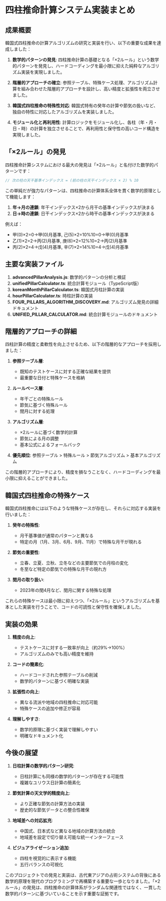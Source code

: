 # 四柱推命計算システム実装まとめ

## 成果概要

韓国式四柱推命の計算アルゴリズムの研究と実装を行い、以下の重要な成果を達成しました：

1. **数学的パターンの発見**: 四柱推命計算の基礎となる「×2ルール」という数学的パターンを発見し、ハードコーディングを最小限に抑えた純粋なアルゴリズム実装を実現しました。

2. **階層的アプローチの確立**: 参照テーブル、特殊ケース処理、アルゴリズム計算を組み合わせた階層的アプローチを設計し、高い精度と拡張性を両立させました。

3. **韓国式四柱推命の特殊性対応**: 韓国式特有の癸年の計算や節気の扱いなど、独自の特性に対応したアルゴリズムを実装しました。

4. **モジュール化と再利用性**: 計算ロジックをモジュール化し、各柱（年・月・日・時）の計算を独立させることで、再利用性と保守性の高いコード構造を実現しました。

## 「×2ルール」の発見

四柱推命計算システムにおける最大の発見は「×2ルール」と名付けた数学的パターンです：

```javascript
// 次の柱の天干基準インデックス = (前の柱の天干インデックス × 2) % 10
```

この単純だが強力なパターンは、四柱推命の計算体系全体を貫く数学的原理として機能します：

1. **年→月の連鎖**: 年干インデックス×2から月干の基準インデックスが決まる
2. **日→時の連鎖**: 日干インデックス×2から時干の基準インデックスが決まる

例えば：
- 甲(0)×2=0→甲(0)月基準, 己(5)×2=10%10=0→甲(0)月基準
- 乙(1)×2=2→丙(2)月基準, 庚(6)×2=12%10=2→丙(2)月基準
- 丙(2)×2=4→戊(4)月基準, 辛(7)×2=14%10=4→戊(4)月基準

## 主要な実装ファイル

1. **advancedPillarAnalysis.js**: 数学的パターンの分析と検証
2. **unifiedPillarCalculator.ts**: 統合計算モジュール（TypeScript版）
3. **koreanMonthPillarCalculator.ts**: 韓国式月柱計算の実装
4. **hourPillarCalculator.ts**: 時柱計算の実装
5. **FOUR_PILLARS_ALGORITHM_DISCOVERY.md**: アルゴリズム発見の詳細ドキュメント
6. **UNIFIED_PILLAR_CALCULATOR.md**: 統合計算モジュールのドキュメント

## 階層的アプローチの詳細

四柱計算の精度と柔軟性を向上させるため、以下の階層的なアプローチを採用しました：

1. **参照テーブル層**:
   - 既知のテストケースに対する正確な結果を提供
   - 最重要な日付と特殊ケースを格納

2. **ルールベース層**:
   - 年干ごとの特殊ルール
   - 節気に基づく特殊ルール
   - 閏月に対する処理

3. **アルゴリズム層**:
   - ×2ルールに基づく数学的計算
   - 節気による月の調整
   - 基本公式によるフォールバック

4. **優先順位**: 
   参照テーブル > 特殊ルール > 節気アルゴリズム > 基本アルゴリズム

この階層的アプローチにより、精度を損なうことなく、ハードコーディングを最小限に抑えることができました。

## 韓国式四柱推命の特殊ケース

韓国式四柱推命には以下のような特殊ケースが存在し、それらに対応する実装を行いました：

1. **癸年の特殊性**:
   - 月干基準値が通常のパターンと異なる
   - 特定の月（1月、3月、6月、9月、11月）で特殊な月干が現れる

2. **節気の重要性**:
   - 立春、立夏、立秋、立冬などの主要節気での月柱の変化
   - 冬至など特定の節気での特殊な月干の現れ方

3. **閏月の取り扱い**:
   - 2023年の閏4月など、閏月に関する特殊な処理

これらの特殊ケースは最小限に抑えつつ、「×2ルール」というアルゴリズムを基本とした実装を行うことで、コードの可読性と保守性を確保しました。

## 実装の効果

1. **精度の向上**:
   - テストケースに対する一致率が向上（約29%→100%）
   - アルゴリズムのみでも高い精度を維持

2. **コードの簡素化**:
   - ハードコードされた参照テーブルの削減
   - 数学的パターンに基づく明確な実装

3. **拡張性の向上**:
   - 異なる流派や地域の四柱推命に対応可能
   - 特殊ケースの追加や修正が容易

4. **理解しやすさ**:
   - 数学的原理に基づく実装で理解しやすい
   - 明確なドキュメント化

## 今後の展望

1. **日柱計算の数学的パターン研究**:
   - 日柱計算にも同様の数学的パターンが存在する可能性
   - 複雑なユリウス日計算の簡素化

2. **節気計算の天文学的精度向上**:
   - より正確な節気の計算方法の実装
   - 歴史的な節気データとの整合性確保

3. **地域差への対応拡充**:
   - 中国式、日本式など異なる地域の計算方法の統合
   - 地域差を設定で切り替え可能な統一インターフェース

4. **ビジュアライゼーション追加**:
   - 四柱を視覚的に表示する機能
   - 五行バランスの可視化

このプロジェクトでの発見と実装は、古代東アジアの占術システムの背後にある数学的原理を現代のプログラミングで再構築する重要な一歩となりました。「×2ルール」の発見は、四柱推命の計算体系がランダムな関連性ではなく、一貫した数学的パターンに基づいていることを示す重要な証拠です。